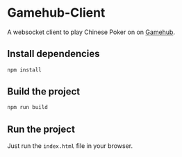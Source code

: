 # Gamehub-Client

A websocket client to play Chinese Poker on on [Gamehub](https://github.com/Tomas-Tamantini/gamehub).

## Install dependencies

```bash
npm install
```

## Build the project

```bash
npm run build
```

## Run the project

Just run the `index.html` file in your browser.